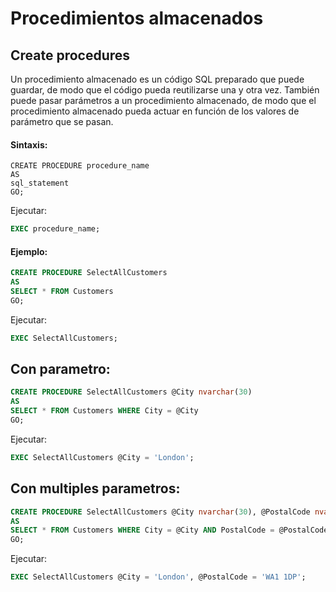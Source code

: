 # Procedimientos almacenados

## Create procedures

Un procedimiento almacenado es un código SQL preparado que puede guardar, de modo que el código pueda reutilizarse una y otra vez.
También puede pasar parámetros a un procedimiento almacenado, de modo que el procedimiento almacenado pueda actuar en función de los valores de parámetro que se pasan.

#### Sintaxis:

```ssh
CREATE PROCEDURE procedure_name
AS
sql_statement
GO;
```

Ejecutar: 

```sql
EXEC procedure_name;
```

#### Ejemplo:

```sql
CREATE PROCEDURE SelectAllCustomers
AS
SELECT * FROM Customers
GO;
```

Ejecutar:

```sql
EXEC SelectAllCustomers;
```

## Con parametro:

```sql
CREATE PROCEDURE SelectAllCustomers @City nvarchar(30)
AS
SELECT * FROM Customers WHERE City = @City
GO;
```

Ejecutar:

```sql
EXEC SelectAllCustomers @City = 'London';
```

## Con multiples parametros:

```sql
CREATE PROCEDURE SelectAllCustomers @City nvarchar(30), @PostalCode nvarchar(10)
AS
SELECT * FROM Customers WHERE City = @City AND PostalCode = @PostalCode
GO;
```

Ejecutar:

```sql
EXEC SelectAllCustomers @City = 'London', @PostalCode = 'WA1 1DP';
```